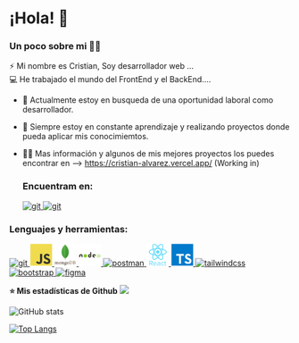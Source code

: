 # ¡Hola! :wave:

### Un poco sobre mi 🙋‍♂️

:zap: Mi nombre es Cristian, Soy desarrollador web ... </br>
:computer: He trabajado el mundo del FrontEnd y el BackEnd....

- 💼 Actualmente estoy en busqueda de una oportunidad laboral como desarrollador.
- 🌱 Siempre estoy en constante aprendizaje y realizando proyectos donde pueda aplicar mis conocimiemtos.
- 👨‍💻 Mas información y algunos de mis mejores proyectos los puedes encontrar en --> https://cristian-alvarez.vercel.app/ (Working in)

  ### Encuentram en:
  <a href="www.linkedin.com/in/cristiandeev" target="_blank" rel="noreferrer"> <img src="https://raw.githubusercontent.com/rahuldkjain/github-profile-readme-generator/master/src/images/icons/Social/linked-in-alt.svg" alt="git" width="40" height="30"/> </a>
  <a href="https://www.instagram.com/cristian22gk/" target="_blank" rel="noreferrer"> <img src="https://raw.githubusercontent.com/rahuldkjain/github-profile-readme-generator/master/src/images/icons/Social/instagram.svg" alt="git" width="40" height="25"/> </a>

### Lenguajes y herramientas:

<p align="left"> 
  <a href="https://git-scm.com/" target="_blank" rel="noreferrer"> <img src="https://www.vectorlogo.zone/logos/git-scm/git-scm-icon.svg" alt="git" width="40" height="40"/> </a>
  <a href="https://developer.mozilla.org/en-US/docs/Web/JavaScript" target="_blank" rel="noreferrer"> <img src="https://raw.githubusercontent.com/devicons/devicon/master/icons/javascript/javascript-original.svg" alt="javascript" width="40" height="40"/> </a> 
  <a href="https://www.mongodb.com/" target="_blank" rel="noreferrer"> <img src="https://raw.githubusercontent.com/devicons/devicon/master/icons/mongodb/mongodb-original-wordmark.svg" alt="mongodb" width="40" height="40"/> </a>
  <a href="[https://nodejs.org](https://nodejs.org/)" target="_blank" rel="noreferrer"> <img src="https://raw.githubusercontent.com/devicons/devicon/master/icons/nodejs/nodejs-original-wordmark.svg" alt="nodejs" width="40" height="40"/> </a> 
  <a href="[https://postman.com](https://postman.com/)" target="_blank" rel="noreferrer"> <img src="https://www.vectorlogo.zone/logos/getpostman/getpostman-icon.svg" alt="postman" width="40" height="40"/> </a> 
  <a href="https://reactjs.org/" target="_blank" rel="noreferrer"> <img src="https://raw.githubusercontent.com/devicons/devicon/master/icons/react/react-original-wordmark.svg" alt="react" width="40" height="40"/> </a>
  <a href="https://www.typescriptlang.org/" target="_blank" rel="noreferrer"> <img src="https://raw.githubusercontent.com/devicons/devicon/master/icons/typescript/typescript-original.svg" alt="typescript" width="40" height="40"/> </a>
  <a href=""> <img src="https://upload.wikimedia.org/wikipedia/commons/thumb/d/d5/Tailwind_CSS_Logo.svg/2048px-Tailwind_CSS_Logo.svg.png" alt="tailwindcss" widt="40" height="40"/> </a>
  <a href=""> <img src="https://upload.wikimedia.org/wikipedia/commons/thumb/b/b2/Bootstrap_logo.svg/2560px-Bootstrap_logo.svg.png" alt="bootstrap" widt="40" height="40"/> </a>
  <a href=""> <img src="https://upload.wikimedia.org/wikipedia/commons/3/33/Figma-logo.svg" alt="figma" widt="40" height="40"/> </a>
</p>

 **⭐  Mis estadísticas de Github** <img height="40px" src="https://github.com/images/mona-whisper.gif">

![GitHub stats](https://github-readme-stats.vercel.app/api?username=CrisDeev&show_icons=true&theme=github_dark )

[![Top Langs](https://github-readme-stats.vercel.app/api/top-langs/?username=CrisDeev&layout=compact&theme=github_dark)](https://github.com/anuraghazra/github-readme-stats)
